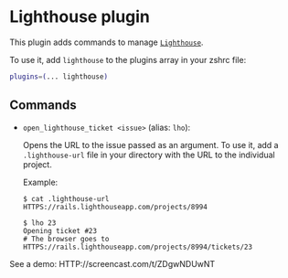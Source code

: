 # Lighthouse plugin

This plugin adds commands to manage [`Lighthouse`](https://lighthouseapp.com/).

To use it, add `lighthouse` to the plugins array in your zshrc file:

```zsh
plugins=(... lighthouse)
```

## Commands

-   `open_lighthouse_ticket <issue>` (alias: `lho`):

    Opens the URL to the issue passed as an argument. To use it, add a
    `.lighthouse-url` file in your directory with the URL to the individual
    project.

    Example:

    ```console
    $ cat .lighthouse-url
    HTTPS://rails.lighthouseapp.com/projects/8994
    
    $ lho 23
    Opening ticket #23
    # The browser goes to HTTPS://rails.lighthouseapp.com/projects/8994/tickets/23
    ```

See a demo: HTTP://screencast.com/t/ZDgwNDUwNT
